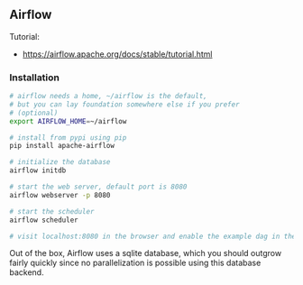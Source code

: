 ## Airflow

Tutorial:
 - https://airflow.apache.org/docs/stable/tutorial.html

### Installation
```bash
# airflow needs a home, ~/airflow is the default,
# but you can lay foundation somewhere else if you prefer
# (optional)
export AIRFLOW_HOME=~/airflow

# install from pypi using pip
pip install apache-airflow

# initialize the database
airflow initdb

# start the web server, default port is 8080
airflow webserver -p 8080

# start the scheduler
airflow scheduler

# visit localhost:8080 in the browser and enable the example dag in the home page
```
Out of the box, Airflow uses a sqlite database, which you should outgrow fairly quickly since no parallelization is possible using this database backend.
